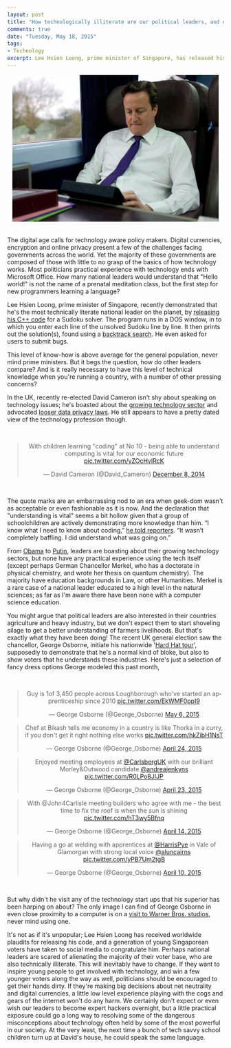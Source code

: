 ```yaml
---
layout: post
title: "How technologically illiterate are our political leaders, and does it matter?"
comments: true
date: "Tuesday, May 18, 2015"
tags:
- Technology
excerpt: Lee Hsien Loong, prime minister of Singapore, has released his C++ code for a sudoku solver, setting a standard that all other political leaders should strive for.
---
```


<center>
<img src="/assets/David-Cameron-008.jpg">
</center>
<br>

The digital age calls for technology aware policy makers. Digital currencies, encryption and online privacy present a few of the challenges facing governments across the world. Yet the majority of these governments are composed of those with little to no grasp of the basics of how technology works. Most politicians practical experience with technology ends with Microsoft Office. How many national leaders would understand that "Hello world!" is not the name of a prenatal meditation class, but the first step for new programmers learning a  language?

Lee Hsien Loong, prime minister of Singapore, recently demonstrated that he's the most technically literate national leader on the planet, by [releasing his C++ code](https://www.facebook.com/leehsienloong/photos/a.344710778924968.83425.125845680811480/905828379479869/) for a Sudoku solver. The program runs in a DOS window, in to which you enter each line of the unsolved Sudoku line by line. It then prints out the solution(s), found using a [backtrack search](http://en.wikipedia.org/wiki/Backtracking). He even asked for users to submit bugs.

This level of know-how is above average for the general population, never mind prime ministers. But it begs the question, how do other leaders compare? And is it really necessary to have this level of technical knowledge when you're running a country, with a number of other pressing concerns?

In the UK, recently re-elected David Cameron isn't shy about speaking on technology issues; he's boasted about the [growing technology sector](https://www.gov.uk/government/news/tech-nation-prime-minister-and-chancellor-welcome-launch) and advocated [looser data privacy laws](http://www.bbc.co.uk/news/uk-politics-30778424). He still appears to have a pretty dated view of the technology profession though.


<br>
<center>

<blockquote class="twitter-tweet" lang="en"><p lang="en" dir="ltr">With children learning &quot;coding&quot; at No 10 - being able to understand computing is vital for our economic future <a href="http://t.co/yZOcHvIRcK">pic.twitter.com/yZOcHvIRcK</a></p>&mdash; David Cameron (@David_Cameron) <a href="https://twitter.com/David_Cameron/status/541882168616943617">December 8, 2014</a></blockquote>
<script async src="//platform.twitter.com/widgets.js" charset="utf-8"></script>

</center>
<br>

The quote marks are an embarrassing nod to an era when geek-dom wasn't as acceptable or even fashionable as it is now. And the declaration that "understanding is vital" seems a bit hollow given that a group of schoolchildren are actively demonstrating more knowledge than him. “I know what I need to know about coding,” [he told reporters](http://www.redonline.co.uk/red-women/blogs/David-Cameron-hour-of-code-computer-coding-schools). “It wasn’t completely baffling. I did understand what was going on.”

From [Obama](https://www.youtube.com/watch?v=6XvmhE1J9PY) to [Putin](http://blogs.ft.com/beyond-brics/2012/01/30/guest-post-by-vladimir-putin-russia-needs-more-technology-and-less-corruption/), leaders are boasting about their growing technology sectors, but none have any practical experience using the tech itself (except perhaps German Chancellor Merkel, who has a doctorate in physical chemistry, and wrote her thesis on quantum chemistry). The majority have education backgrounds in Law, or other Humanities. Merkel is a rare case of a national leader educated to a high level in the natural sciences; as far as I'm aware there have been none with a computer science education.

You might argue that political leaders are also interested in their countries agriculture and heavy industry, but we don't expect them to start shoveling silage to get a better understanding of farmers livelihoods. But that's exactly what they have been doing! The recent UK general election saw the chancellor, George Osborne, initiate his nationwide '[Hard Hat tour](http://www.ft.com/cms/s/0/fbbc28de-0a69-11e4-ac2a-00144feabdc0.html#axzz3axPQEFyJ)', supposedly to demonstrate that he's a normal kind of bloke, but also to show voters that he understands these industries. Here's just a selection of fancy dress options George modeled this past month,

<br>
<center>

<blockquote class="twitter-tweet" lang="en"><p lang="en" dir="ltr">Guy is 1of 3,450 people across Loughborough who&#39;ve started an apprenticeship since 2010 <a href="http://t.co/EkWMF0ppI9">pic.twitter.com/EkWMF0ppI9</a></p>&mdash; George Osborne (@George_Osborne) <a href="https://twitter.com/George_Osborne/status/595845731635855360">May 6, 2015</a></blockquote>
<script async src="//platform.twitter.com/widgets.js" charset="utf-8"></script>

<blockquote class="twitter-tweet" lang="en"><p lang="en" dir="ltr">Chef at Bikash tells me economy in a country is like Thorka in a curry, if you don&#39;t get it right nothing else works <a href="http://t.co/hkZibH1NsT">pic.twitter.com/hkZibH1NsT</a></p>&mdash; George Osborne (@George_Osborne) <a href="https://twitter.com/George_Osborne/status/591610301528834048">April 24, 2015</a></blockquote>
<script async src="//platform.twitter.com/widgets.js" charset="utf-8"></script>

<blockquote class="twitter-tweet" lang="en"><p lang="en" dir="ltr">Enjoyed meeting employees at <a href="https://twitter.com/CarlsbergUK">@CarlsbergUK</a> with our brilliant Morley&amp;Outwood candidate <a href="https://twitter.com/andreajenkyns">@andreajenkyns</a> <a href="http://t.co/R0LPo8JIJP">pic.twitter.com/R0LPo8JIJP</a></p>&mdash; George Osborne (@George_Osborne) <a href="https://twitter.com/George_Osborne/status/591234371237085185">April 23, 2015</a></blockquote>
<script async src="//platform.twitter.com/widgets.js" charset="utf-8"></script>

<blockquote class="twitter-tweet" lang="en"><p lang="en" dir="ltr">With @John4Carlisle meeting builders who agree with me - the best time to fix the roof is when the sun is shining <a href="http://t.co/hT3wy5Bfnq">pic.twitter.com/hT3wy5Bfnq</a></p>&mdash; George Osborne (@George_Osborne) <a href="https://twitter.com/George_Osborne/status/588044113351725056">April 14, 2015</a></blockquote>
<script async src="//platform.twitter.com/widgets.js" charset="utf-8"></script>

<blockquote class="twitter-tweet" lang="en"><p lang="en" dir="ltr">Having a go at welding with apprentices at <a href="https://twitter.com/HarrisPye">@HarrisPye</a> in Vale of Glamorgan with strong local voice <a href="https://twitter.com/AlunCairns">@aluncairns</a> <a href="http://t.co/yPB7Um2tgB">pic.twitter.com/yPB7Um2tgB</a></p>&mdash; George Osborne (@George_Osborne) <a href="https://twitter.com/George_Osborne/status/586481813973008385">April 10, 2015</a></blockquote>
<script async src="//platform.twitter.com/widgets.js" charset="utf-8"></script>

</center>
<br>

But why didn't he visit any of the technology start ups that his superior has been harping on about? The only image I can find of George Osborne in even close proximity to a computer is on a [visit to Warner Bros. studios](https://twitter.com/George_Osborne/status/591957094674358272), never mind using one.

It's not as if it's unpopular; Lee Hsien Loong has received worldwide plaudits for releasing his code, and a generation of young Singaporean voters have taken to social media to congratulate him. Perhaps national leaders are scared of alienating the majority of their voter base, who are also technically illiterate. This will inevitably have to change. If they want to inspire young people to get involved with technology, and win a few younger voters along the way as well, politicians should be encouraged to get their hands dirty. If they're making big decisions about net neutrality and digital currencies, a little low level experience playing with the cogs and gears of the internet won't do any harm. We certainly don't expect or even wish our leaders to become expert hackers overnight, but a little practical exposure could go a long way to resolving some of the dangerous misconceptions about technology often held by some of the most powerful in our society. At the very least, the next time a bunch of tech savvy school children turn up at David's house, he could speak the same language.
